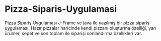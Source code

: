 # Pizza-Siparis-Uygulamasi
Pizza Sipariş Uygulaması
J-Frame ve java ile yazılmış bir pizza sipariş uygulaması.
Hazır pizzalar haricinde kendi pizzanı oluşturma özelliği, yan ürünler, sepet ve son toplam ile siparişi sonlandırma özellikleri var.

